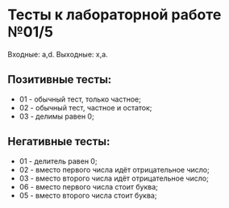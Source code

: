 ﻿# Тесты к лабораторной работе №01/5

Входные: a,d.
Выходные: x,a.

## Позитивные тесты:
- 01 - обычный тест, только частное;
- 02 - обычный тест, частное и остаток; 
- 03 - делимы равен 0;

## Негативные тесты:
- 01 - делитель равен 0;
- 02 - вместо первого числа идёт отрицательное число;
- 03 - вместо второго числа идёт отрицательное число;
- 06 - вместо первого числа стоит буква;
- 05 - вместо второго числа стоит буква;
